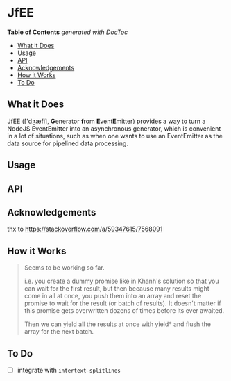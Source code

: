 


# JfEE



<!-- START doctoc generated TOC please keep comment here to allow auto update -->
<!-- DON'T EDIT THIS SECTION, INSTEAD RE-RUN doctoc TO UPDATE -->
**Table of Contents**  *generated with [DocToc](https://github.com/thlorenz/doctoc)*

- [What it Does](#what-it-does)
- [Usage](#usage)
- [API](#api)
- [Acknowledgements](#acknowledgements)
- [How it Works](#how-it-works)
- [To Do](#to-do)

<!-- END doctoc generated TOC please keep comment here to allow auto update -->


## What it Does

JfEE (['dʒæfi], **G**enerator **f**rom **E**vent**E**mitter) provides a way to turn a NodeJS EventEmitter
into an asynchronous generator, which is convenient in a lot of situations, such as when one wants to use
an EventEmitter as the data source for pipelined data processing.

## Usage

## API


## Acknowledgements

thx to https://stackoverflow.com/a/59347615/7568091

## How it Works

> Seems to be working so far.
>
> i.e. you create a dummy promise like in Khanh's solution so that you can wait for the first result, but then
> because many results might come in all at once, you push them into an array and reset the promise to wait
> for the result (or batch of results). It doesn't matter if this promise gets overwritten dozens of times
> before its ever awaited.
>
> Then we can yield all the results at once with yield* and flush the array for the next batch.





## To Do

* [ ] integrate with `intertext-splitlines`


